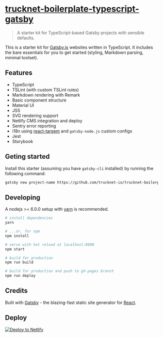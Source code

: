 # [trucknet-boilerplate-typescript-gatsby](https://typescript-gatsby.boilerplates.trucknet.io/)

> A starter kit for TypeScript-based Gatsby projects with sensible defaults.

This is a starter kit for [Gatsby.js](https://www.gatsbyjs.org/) websites written in TypeScript. It includes the bare essentials for you to get started (styling, Markdown parsing, minimal toolset).

## Features

- TypeScript
- TSLint (with custom TSLint rules)
- Markdown rendering with Remark
- Basic component structure
- Material UI
- JSS
- SVG rendering support
- Netlify CMS integration and deploy
- Sentry error reporting
- i18n using [react-targem](https://github.com/trucknet-io/react-targem) and `gatsby-node.js` custom configs
- Jest
- Storybook

## Geting started

Install this starter (assuming you have `gatsby-cli` installed) by running the following command:

```bash
gatsby new project-name https://github.com/trucknet-io/trucknet-boilerplate-typescript-gatsby
```

## Developing

A nodejs >= 6.0.0 setup with [yarn](https://yarnpkg.com/) is recommended.

```bash
# install dependencies
yarn

# ...or, for npm
npm install

# serve with hot reload at localhost:8000
npm start

# build for production
npm run build

# build for production and push to gh-pages branch
npm run deploy
```

## Credits

Built with [Gatsby](https://www.gatsbyjs.org/) - the blazing-fast static site generator for [React](https://facebook.github.io/react/).

## Deploy

[![Deploy to Netlify](https://www.netlify.com/img/deploy/button.svg)](https://app.netlify.com/start/deploy?repository=https://github.com/trucknet-io/trucknet-boilerplate-typescript-gatsby)
